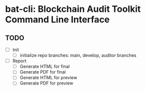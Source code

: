 # bat-cli: Blockchain Audit Toolkit Command Line Interface

## TODO

- [ ] Init
  - [ ] initialize repo branches: main, develop, auditor branches
- [ ] Report
  - [ ] Generate HTML for final
  - [ ] Generate PDF for final
  - [ ] Generate HTML for preview
  - [ ] Generate PDF for preview
